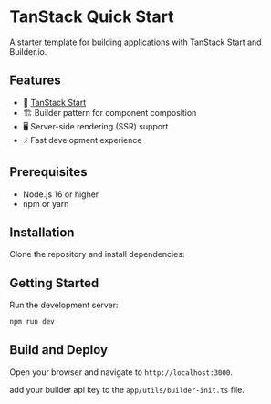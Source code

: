 # TanStack Quick Start

A starter template for building applications with TanStack Start and Builder.io.

## Features

- 🚀 [TanStack Start](https://tanstack.com/start/latest)
- 🏗️ Builder pattern for component composition
- 🖥️ Server-side rendering (SSR) support
- ⚡ Fast development experience

## Prerequisites

- Node.js 16 or higher
- npm or yarn

## Installation

Clone the repository and install dependencies:

## Getting Started

Run the development server:

```bash
npm run dev
```

## Build and Deploy

Open your browser and navigate to `http://localhost:3000`.


add your builder api key to the `app/utils/builder-init.ts` file.

